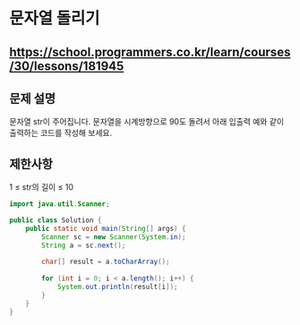 # 문자열 돌리기
https://school.programmers.co.kr/learn/courses/30/lessons/181945
---
## 문제 설명
문자열 str이 주어집니다.
문자열을 시계방향으로 90도 돌려서 아래 입출력 예와 같이 출력하는 코드를 작성해 보세요.

## 제한사항
1 ≤ str의 길이 ≤ 10
```java
import java.util.Scanner;

public class Solution {
    public static void main(String[] args) {
        Scanner sc = new Scanner(System.in);
        String a = sc.next();
        
        char[] result = a.toCharArray();
        
        for (int i = 0; i < a.length(); i++) {
            System.out.println(result[i]);
        }
    }
}
```